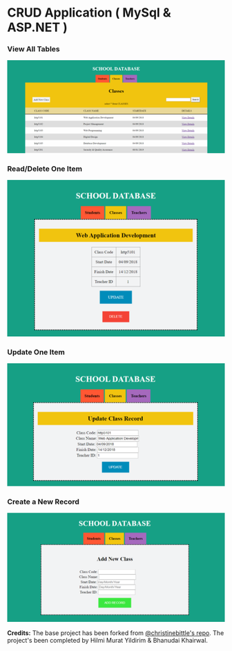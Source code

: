 # CRUD Application ( MySql & ASP.NET )

### View All Tables  
![Home](screenshots/view.png)
  
### Read/Delete One Item  
![Read](screenshots/read.png)
  
### Update One Item  
![Update](screenshots/update.png)
  
### Create a New Record
![Create](screenshots/add.png)  
  
**Credits:** The base project has been forked from [@christinebittle's repo](https://github.com/christinebittle/crud_essentials). The project's been completed by Hilmi Murat Yildirim & Bhanudai Khairwal.

